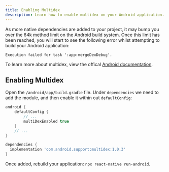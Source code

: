 ```yaml
---
title: Enabling Multidex
description: Learn how to enable multidex on your Android application.
---
```


As more native dependencies are added to your project, it may bump you over the
64k method limit on the Android build system. Once this limit has been reached, you will start to see the following error
whilst attempting to build your Android application:

```
Execution failed for task ':app:mergeDexDebug'.
```

To learn more about multidex, view the offical [Android documentation](https://developer.android.com/studio/build/multidex#mdex-gradle).

## Enabling Multidex

Open the `/android/app/build.gradle` file. Under `dependencies` we need to add the module, and then enable it
within out `defaultConfig`:

```groovy
android {
    defaultConfig {
        // ...
        multiDexEnabled true
    }
    // ...
}

dependencies {
  implementation 'com.android.support:multidex:1.0.3'
}
```

Once added, rebuild your application: `npx react-native run-android`.
